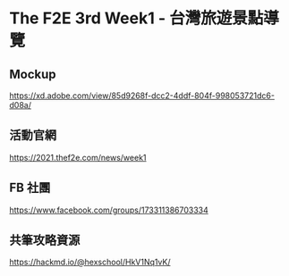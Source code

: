 # The F2E 3rd Week1 - 台灣旅遊景點導覽

## Mockup
https://xd.adobe.com/view/85d9268f-dcc2-4ddf-804f-998053721dc6-d08a/

## 活動官網
https://2021.thef2e.com/news/week1

## FB 社團
https://www.facebook.com/groups/173311386703334

## 共筆攻略資源
https://hackmd.io/@hexschool/HkV1Nq1vK/
